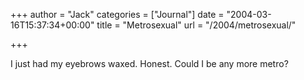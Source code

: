 +++
author = "Jack"
categories = ["Journal"]
date = "2004-03-16T15:37:34+00:00"
title = "Metrosexual"
url = "/2004/metrosexual/"

+++

I just had my eyebrows waxed. Honest. Could I be any more metro?